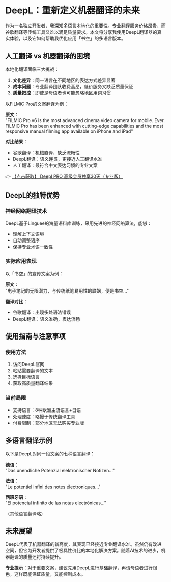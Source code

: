 # DeepL：重新定义机器翻译的未来

作为一名独立开发者，我深知多语言本地化的重要性。专业翻译服务价格昂贵，而谷歌翻译等传统工具又难以满足质量要求。本文将分享我使用DeepL翻译器的真实体验，以及它如何帮助我优化应用「书空」的多语言版本。

## 人工翻译 vs 机器翻译的困境

本地化翻译面临三大挑战：

1. **文化差异**：同一语言在不同地区的表达方式差异显著
2. **成本问题**：专业翻译团队收费高昂，低价服务又缺乏质量保证
3. **质量把控**：即使是母语者也可能忽略地区用词习惯

以FiLMiC Pro的文案翻译为例：

**原文**：  
"FiLMiC Pro v6 is the most advanced cinema video camera for mobile. Ever. FiLMiC Pro has been enhanced with cutting-edge capabilities and the most responsive manual filming app available on iPhone and iPad"

**对比结果**：
- 谷歌翻译：机械直译，缺乏流畅性
- DeepL翻译：语义连贯，更接近人工翻译水准
- 人工翻译：最符合中文表达习惯的专业文案

👉 [【点击获取】 Deepl PRO 高级会员独享30天（专业版） ](https://bit.ly/DEepl)

## DeepL的独特优势

### 神经网络翻译技术
DeepL基于Linguee的海量语料库训练，采用先进的神经网络算法，能够：
- 理解上下文语境
- 自动调整语序
- 保持专业术语一致性

### 实际应用表现
以「书空」的宣传文案为例：

**原文**：  
"电子笔记的无限潜力，与传统纸笔易用性的联姻，便是书空..."

**翻译对比**：
- 谷歌翻译：出现多处语法错误
- DeepL翻译：语义准确，表达流畅

## 使用指南与注意事项

### 使用方法
1. 访问DeepL官网
2. 粘贴需要翻译的文本
3. 选择目标语言
4. 获取高质量翻译结果

### 当前局限
- 支持语言：8种欧洲主流语言+日语
- 处理速度：略慢于传统翻译工具
- 付费限制：部分地区无法购买专业版

## 多语言翻译示例

以下是DeepL对同一段文案的七种语言翻译：

**德语**：  
"Das unendliche Potenzial elektronischer Notizen..."

**法语**：  
"Le potentiel infini des notes électroniques..."

**西班牙语**：  
"El potencial infinito de las notas electrónicas..."

（其他语言翻译略）

## 未来展望

DeepL代表了机器翻译的新高度，其表现已经接近专业翻译水准。虽然仍有改进空间，但它为开发者提供了极具性价比的本地化解决方案。随着AI技术的进步，机器翻译的质量还将持续提升。

**专业提示**：对于重要文案，建议先用DeepL进行基础翻译，再请母语者进行润色，这样既能保证质量，又能控制成本。